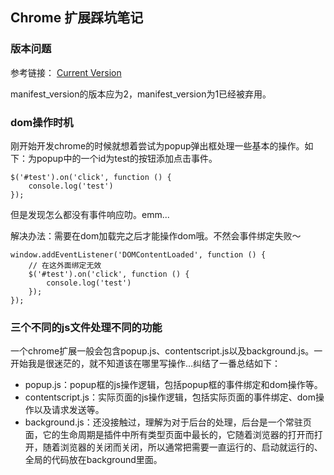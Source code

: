 ## Chrome 扩展踩坑笔记
### 版本问题
参考链接： [Current Version](https://developer.chrome.com/extensions/manifestVersion)

manifest_version的版本应为2，manifest_version为1已经被弃用。

### dom操作时机
刚开始开发chrome的时候就想着尝试为popup弹出框处理一些基本的操作。如下：为popup中的一个id为test的按钮添加点击事件。

```
$('#test').on('click', function () {
    console.log('test')
});
```

但是发现怎么都没有事件响应叻。emm...

解决办法：需要在dom加载完之后才能操作dom哦。不然会事件绑定失败～

```
window.addEventListener('DOMContentLoaded', function () {
    // 在这外面绑定无效
    $('#test').on('click', function () {
        console.log('test')
    });
});
```

### 三个不同的js文件处理不同的功能
一个chrome扩展一般会包含popup.js、contentscript.js以及background.js。一开始我是很迷茫的，就不知道该在哪里写操作...纠结了一番总结如下：

- popup.js：popup框的js操作逻辑，包括popup框的事件绑定和dom操作等。
- contentscript.js：实际页面的js操作逻辑，包括实际页面的事件绑定、dom操作以及请求发送等。
- background.js：还没接触过，理解为对于后台的处理，后台是一个常驻页面，它的生命周期是插件中所有类型页面中最长的，它随着浏览器的打开而打开，随着浏览器的关闭而关闭，所以通常把需要一直运行的、启动就运行的、全局的代码放在background里面。